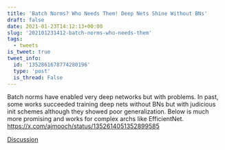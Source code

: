 ```yaml
---
title: 'Batch Norms? Who Needs Them! Deep Nets Shine Without BNs'
draft: false
date: 2021-01-23T14:12:13+00:00
slug: '202101231412-batch-norms-who-needs-them'
tags:
  - tweets
is_tweet: true
tweet_info:
  id: '1352861678774280196'
  type: 'post'
  is_thread: False
---
```




Batch norms have enabled very deep networks but with problems. In past, some works succeeded training deep nets without BNs but with judicious init schemes although they showed poor generalization. Below is much more promising and works for complex archs like EfficientNet. <https://x.com/ajmooch/status/1352614051352899585>

[Discussion](https://x.com/sytelus/status/1352861678774280196)
